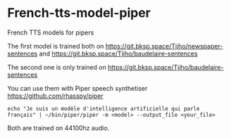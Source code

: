 # French-tts-model-piper

French TTS models for pipers

The first model is trained both on https://git.bksp.space/Tjiho/newspaper-sentences and https://git.bksp.space/Tjiho/baudelaire-sentences


The second one is only trained on https://git.bksp.space/Tjiho/baudelaire-sentences

You can use them with Piper speech synthetiser https://github.com/rhasspy/piper

```
echo "Je suis un modèle d'intelligence artificielle qui parle français" | ~/bin/piper/piper -m <model> --output_file <your_file>
```

Both are trained on 44100hz audio.